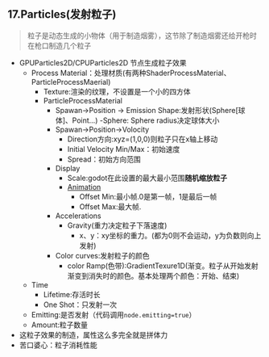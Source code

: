 ## 17.Particles(发射粒子)
> 粒子是动态生成的小物体（用于制造烟雾），这节除了制造烟雾还给开枪时在枪口制造几个粒子
- GPUParticles2D/CPUParticles2D 节点生成粒子效果
    - Process Material：处理材质(有两种ShaderProcessMaterial、ParticleProcessMaerial)
        - Texture:渲染的纹理，不设置是一个小的四方体
        - ParticleProcessMaterial
            - Spawan->Position -> Emission Shape:发射形状(Sphere[球体]、Point...)
                -Sphere: Sphere radius决定球体大小
            - Spawan->Position->Volocity
                - Direction方向:xyz=(1,0,0)则粒子只在x轴上移动
                - Initial Velocity Min/Max：初始速度
                - Spread：初始方向范围
            - Display
                - Scale:godot在此设置的最大最小范围**随机缩放粒子**
                - [Animation](./38.Bug.md#section38)
                    - Offset Min:最小帧.0是第一帧，1是最后一帧
                    - Offset Max:最大帧.
            - Accelerations
                - Gravity(重力决定粒子下落速度)
                    - x、y：xy坐标的重力。(都为0则不会运动，y为负数则向上发射)
            - Color curves:发射粒子的颜色
                - color Ramp(色带):GradientTexure1D(渐变。粒子从开始发射渐变到消失时的颜色。基本处理两个颜色：开始、结束)
    - Time
        - Lifetime:存活时长
        - One Shot：只发射一次
    - Emitting:是否发射（代码调用`node.emitting=true`）
    - Amount:粒子数量
- 这粒子效果的制造，属性这么多完全就是拼体力
- 苦口婆心：粒子消耗性能
